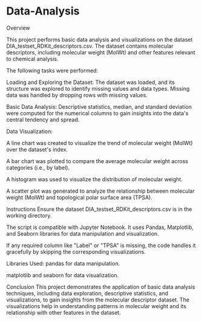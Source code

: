 # Data-Analysis

Overview


This project performs basic data analysis and visualizations on the dataset DIA_testset_RDKit_descriptors.csv. The dataset contains molecular descriptors, including molecular weight (MolWt) and other features relevant to chemical analysis.

The following tasks were performed:

Loading and Exploring the Dataset: The dataset was loaded, and its structure was explored to identify missing values and data types. Missing data was handled by dropping rows with missing values.

Basic Data Analysis: Descriptive statistics, median, and standard deviation were computed for the numerical columns to gain insights into the data's central tendency and spread.

Data Visualization:

A line chart was created to visualize the trend of molecular weight (MolWt) over the dataset's index.

A bar chart was plotted to compare the average molecular weight across categories (i.e., by label).

A histogram was used to visualize the distribution of molecular weight.

A scatter plot was generated to analyze the relationship between molecular weight (MolWt) and topological polar surface area (TPSA).

Instructions
Ensure the dataset DIA_testset_RDKit_descriptors.csv is in the working directory.

The script is compatible with Jupyter Notebook. It uses Pandas, Matplotlib, and Seaborn libraries for data manipulation and visualization.

If any required column like "Label" or "TPSA" is missing, the code handles it gracefully by skipping the corresponding visualizations.

Libraries Used:
pandas for data manipulation.

matplotlib and seaborn for data visualization.

Conclusion
This project demonstrates the application of basic data analysis techniques, including data exploration, descriptive statistics, and visualizations, to gain insights from the molecular descriptor dataset. The visualizations help in understanding patterns in molecular weight and its relationship with other features in the dataset.
